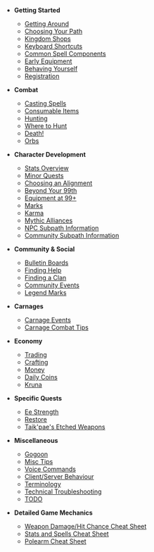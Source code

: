 - **Getting Started**

  - [Getting Around](basics/getting-around.md)
  - [Choosing Your Path](basics/choosing-your-path.md)
  - [Kingdom Shops](basics/kingdom-shops.md)
  - [Keyboard Shortcuts](basics/keyboard-shortcuts.md)
  - [Common Spell Components](basics/spell-components.md)
  - [Early Equipment](basics/early-equipment.md)
  - [Behaving Yourself](basics/behaving-yourself.md)
  - [Registration](basics/registration.md)

- **Combat**

  - [Casting Spells](combat/casting-spells.md)
  - [Consumable Items](combat/consumable-items.md)
  - [Hunting](combat/hunting.md)
  - [Where to Hunt](combat/where-to-hunt.md)
  - [Death!](combat/death.md)
  - [Orbs](combat/orbs.md)

- **Character Development**

  - [Stats Overview](character/stats-overview.md)
  - [Minor Quests](character/minor-quests.md)
  - [Choosing an Alignment](character/choosing-an-alignment.md)
  - [Beyond Your 99th](character/beyond-99th.md)
  - [Equipment at 99+](character/99-equipment.md)
  - [Marks](character/marks.md)
  - [Karma](character/karma.md)
  - [Mythic Alliances](character/mythic-alliances.md)
  - [NPC Subpath Information](character/npc-subpath.md)
  - [Community Subpath Information](character/community-subpath.md)

- **Community & Social**

  - [Bulletin Boards](community/boards.md)
  - [Finding Help](community/finding-help.md)
  - [Finding a Clan](community/finding-clan.md)
  - [Community Events](community/community-events.md)
  - [Legend Marks](community/legend.md)

- **Carnages**
  - [Carnage Events](carnages/carnage-events.md)
  - [Carnage Combat Tips](carnages/carnage-tips.md)

- **Economy**

  - [Trading](economy/trading.md)
  - [Crafting](economy/crafting.md)
  - [Money](economy/money.md)
  - [Daily Coins](economy/daily-coins.md)
  - [Kruna](economy/kruna.md)

- **Specific Quests**

  - [Ee Strength](quests/ee-strength.md)
  - [Restore](quests/restore.md)
  - [Taik'pae's Etched Weapons](quests/etched-weapons.md)

<!-- - **Carnages - Very WIP**

  - [Client & Server Behaviour](behaviour.md) -->

- **Miscellaneous**

  - [Gogoon](misc/gogoon.md)
  - [Misc Tips](misc/misc-tips.md)
  - [Voice Commands](misc/voice-commands.md)
  - [Client/Server Behaviour](misc/client-server-behaviour.md)
  - [Terminology](misc/terminology.md)
  - [Technical Troubleshooting](misc/technical.md)
  - [TODO](misc/todo.md)

- **Detailed Game Mechanics**

  - [Weapon Damage/Hit Chance Cheat Sheet](mechanics/weapon-damage-cheat.md)
  - [Stats and Spells Cheat Sheet](mechanics/stats-spells-cheat.md)
  - [Polearm Cheat Sheet](mechanics/polearm-cheat.md)
